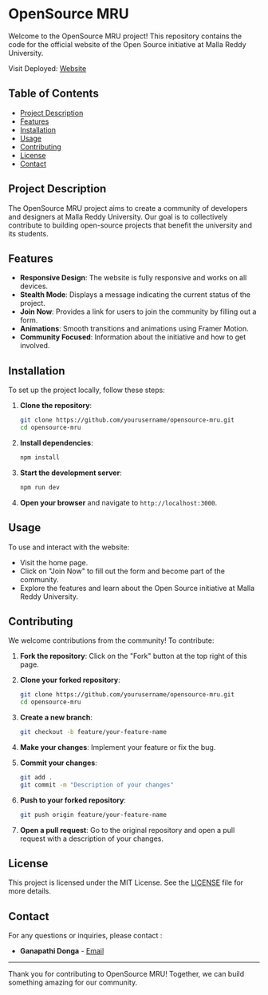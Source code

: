 # OpenSource MRU

Welcome to the OpenSource MRU project! This repository contains the code for the official website of the Open Source initiative at Malla Reddy University.

Visit Deployed: [Website](https://orange-island-080826700.5.azurestaticapps.net/)

## Table of Contents
- [Project Description](#project-description)
- [Features](#features)
- [Installation](#installation)
- [Usage](#usage)
- [Contributing](#contributing)
- [License](#license)
- [Contact](#contact)

## Project Description

The OpenSource MRU project aims to create a community of developers and designers at Malla Reddy University. Our goal is to collectively contribute to building open-source projects that benefit the university and its students.

## Features

- **Responsive Design**: The website is fully responsive and works on all devices.
- **Stealth Mode**: Displays a message indicating the current status of the project.
- **Join Now**: Provides a link for users to join the community by filling out a form.
- **Animations**: Smooth transitions and animations using Framer Motion.
- **Community Focused**: Information about the initiative and how to get involved.

## Installation

To set up the project locally, follow these steps:

1. **Clone the repository**:
    ```bash
    git clone https://github.com/yourusername/opensource-mru.git
    cd opensource-mru
    ```

2. **Install dependencies**:
    ```bash
    npm install
    ```

3. **Start the development server**:
    ```bash
    npm run dev
    ```

4. **Open your browser** and navigate to `http://localhost:3000`.

## Usage

To use and interact with the website:

- Visit the home page.
- Click on "Join Now" to fill out the form and become part of the community.
- Explore the features and learn about the Open Source initiative at Malla Reddy University.

## Contributing

We welcome contributions from the community! To contribute:

1. **Fork the repository**:
    Click on the "Fork" button at the top right of this page.

2. **Clone your forked repository**:
    ```bash
    git clone https://github.com/yourusername/opensource-mru.git
    cd opensource-mru
    ```

3. **Create a new branch**:
    ```bash
    git checkout -b feature/your-feature-name
    ```

4. **Make your changes**:
    Implement your feature or fix the bug.

5. **Commit your changes**:
    ```bash
    git add .
    git commit -m "Description of your changes"
    ```

6. **Push to your forked repository**:
    ```bash
    git push origin feature/your-feature-name
    ```

7. **Open a pull request**:
    Go to the original repository and open a pull request with a description of your changes.

## License

This project is licensed under the MIT License. See the [LICENSE](LICENSE) file for more details.

## Contact

For any questions or inquiries, please contact :

- **Ganapathi Donga** - [Email](mailto:2111CS020133@mallareddyuniversity.ac.in)

---

Thank you for contributing to OpenSource MRU! Together, we can build something amazing for our community.
